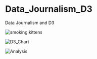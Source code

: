 # Data_Journalism_D3
Data Journalism and D3

![smoking kittens](https://user-images.githubusercontent.com/46179696/59244346-e4cef800-8bc8-11e9-8eef-24eba52a30ad.jpg)

![D3_Chart](https://user-images.githubusercontent.com/46179696/59243953-58700580-8bc7-11e9-9c2b-3074a56ee30b.png)

![Analysis](https://user-images.githubusercontent.com/46179696/59243960-5e65e680-8bc7-11e9-81b0-6625910b243e.png)
